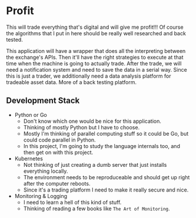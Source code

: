 # Profit
This will trade everything that's digital and will give me profit!!! Of course the algorithms that I put in here should be really well researched and back tested.


This application will have a wrapper that does all the interpreting between the exchange's APIs. Then it'll have the right strategies to execute at that time when the machine is going to actually trade. After the trade, we will need a notification system and need to save the data in a serial way. 
Since this is just a trader, we additionally need a data analysis platform for tradeable asset data. More of a back testing platform. 

## Development Stack
* Python or Go
    * Don't know which one would be nice for this application.
    * Thinking of mostly Python but I have to choose.
    * Mostly I'm thinking of parallel computing stuff so it could be Go, but could code parallel in Python. 
    * In this project, I'm going to study the language internals too, and then get on with this project.
* Kubernetes
    * Not thinking of just creating a dumb server that just installs everything locally. 
    * The environment needs to be reproduceable and should get up right after the computer reboots.
    * Since it's a trading platform I need to make it really secure and nice.
* Monitoring & Logging
    * I need to learn a hell of this kind of stuff. 
    * Thinking of reading a few books like `The Art of Monitoring`.
